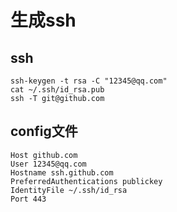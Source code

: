 # 生成ssh

## ssh

    ssh-keygen -t rsa -C "12345@qq.com"
    cat ~/.ssh/id_rsa.pub
    ssh -T git@github.com

## config文件

    Host github.com
    User 12345@qq.com
    Hostname ssh.github.com
    PreferredAuthentications publickey
    IdentityFile ~/.ssh/id_rsa
    Port 443
